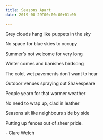 ```yaml
---
title: Seasons Apart
date: 2019-08-29T00:00:00+01:00

---
```

Grey clouds hang like puppets in the sky

No space for blue skies to occupy

Summer’s not welcome for very long

Winter comes and banishes birdsong

The cold, wet pavements don’t want to hear

Outdoor venues spraying out Shakespeare

People yearn for that warmer weather

No need to wrap up, clad in leather

Seasons sit like neighbours side by side

Putting up fences out of sheer pride.

\- Clare Welch
